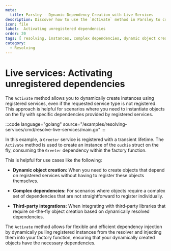 ```yaml
---
meta:
  title: Parsley - Dynamic Dependency Creation with Live Services
description: Discover how to use the `Activate` method in Parsley to create instances of unregistered dependencies dynamically. This guide illustrates how to instantiate objects on-the-fly while leveraging registered services. Learn about practical use cases, including dynamic object creation, managing complex dependencies, and integrating with third-party libraries.
icon: file
label:  Activating unregistered dependencies
order: 20
tags: [ resolving, instances, complex dependencies, dynamic object creation ]
category:
  - Resolving
---
```

# Live services: Activating unregistered dependencies

The `Activate` method allows you to dynamically create instances using registered services, even if the requested service type is not registered. This approach is helpful for scenarios where you need to instantiate objects on the fly with specific dependencies provided by registered services.

:::code language="golang" source="/examples/resolving-services/cmd/resolve-live-services/main.go" :::

In this example, a `Greeter` service is registered with a transient lifetime. The `Activate` method is used to create an instance of the `ouchie` struct on the fly, consuming the `Greeter` dependency within the factory function.

This is helpful for use cases like the following:

* **Dynamic object creation:** When you need to create objects that depend on registered services without having to register these objects themselves.
 
* **Complex dependencies:** For scenarios where objects require a complex set of dependencies that are not straightforward to register individually.

* **Third-party integrations:** When integrating with third-party libraries that require on-the-fly object creation based on dynamically resolved dependencies.

The `Activate` method allows for flexible and efficient dependency injection by dynamically pulling registered instances from the resolver and injecting them into your factory function, ensuring that your dynamically created objects have the necessary dependencies.